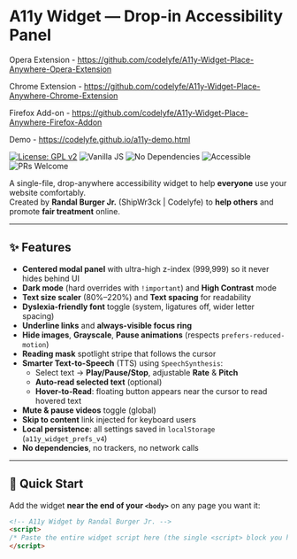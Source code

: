 # A11y Widget — Drop-in Accessibility Panel

Opera Extension - https://github.com/codelyfe/A11y-Widget-Place-Anywhere-Opera-Extension 

Chrome Extension - https://github.com/codelyfe/A11y-Widget-Place-Anywhere-Chrome-Extension

Firefox Add-on - https://github.com/codelyfe/A11y-Widget-Place-Anywhere-Firefox-Addon

Demo - https://codelyfe.github.io/a11y-demo.html

[![License: GPL v2](https://img.shields.io/badge/License-GPL_v2-blue.svg)](LICENSE)
![Vanilla JS](https://img.shields.io/badge/JS-vanilla-informational)
![No Dependencies](https://img.shields.io/badge/deps-none-success)
![Accessible](https://img.shields.io/badge/a11y-WCAG%202.1%2B-brightgreen)
![PRs Welcome](https://img.shields.io/badge/PRs-welcome-ff69b4)

A single-file, drop-anywhere accessibility widget to help **everyone** use your website comfortably.  
Created by **Randal Burger Jr.** (ShipWr3ck | Codelyfe) to **help others** and promote **fair treatment** online.

---

## ✨ Features

- **Centered modal panel** with ultra-high z-index (999,999) so it never hides behind UI
- **Dark mode** (hard overrides with `!important`) and **High Contrast** mode
- **Text size scaler** (80%–220%) and **Text spacing** for readability
- **Dyslexia-friendly font** toggle (system, ligatures off, wider letter spacing)
- **Underline links** and **always-visible focus ring**
- **Hide images**, **Grayscale**, **Pause animations** (respects `prefers-reduced-motion`)
- **Reading mask** spotlight stripe that follows the cursor
- **Smarter Text-to-Speech** (TTS) using `SpeechSynthesis`:
  - Select text → **Play/Pause/Stop**, adjustable **Rate** & **Pitch**
  - **Auto-read selected text** (optional)
  - **Hover-to-Read**: floating button appears near the cursor to read hovered text
- **Mute & pause videos** toggle (global)
- **Skip to content** link injected for keyboard users
- **Local persistence**: all settings saved in `localStorage` (`a11y_widget_prefs_v4`)
- **No dependencies**, no trackers, no network calls

---

## 🚀 Quick Start

Add the widget **near the end of your `<body>`** on any page you want it:

```html
<!-- A11y Widget by Randal Burger Jr. -->
<script>
/* Paste the entire widget script here (the single <script> block you have) */
</script>
